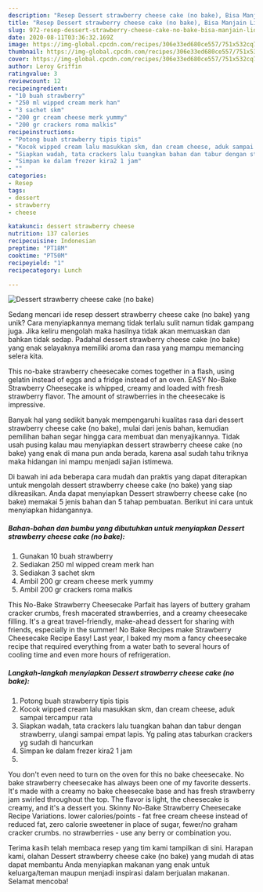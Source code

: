 ```yaml
---
description: "Resep Dessert strawberry cheese cake (no bake), Bisa Manjain Lidah"
title: "Resep Dessert strawberry cheese cake (no bake), Bisa Manjain Lidah"
slug: 972-resep-dessert-strawberry-cheese-cake-no-bake-bisa-manjain-lidah
date: 2020-08-11T03:36:32.169Z
image: https://img-global.cpcdn.com/recipes/306e33ed680ce557/751x532cq70/dessert-strawberry-cheese-cake-no-bake-foto-resep-utama.jpg
thumbnail: https://img-global.cpcdn.com/recipes/306e33ed680ce557/751x532cq70/dessert-strawberry-cheese-cake-no-bake-foto-resep-utama.jpg
cover: https://img-global.cpcdn.com/recipes/306e33ed680ce557/751x532cq70/dessert-strawberry-cheese-cake-no-bake-foto-resep-utama.jpg
author: Leroy Griffin
ratingvalue: 3
reviewcount: 12
recipeingredient:
- "10 buah strawberry"
- "250 ml wipped cream merk han"
- "3 sachet skm"
- "200 gr cream cheese merk yummy"
- "200 gr crackers roma malkis"
recipeinstructions:
- "Potong buah strawberry tipis tipis"
- "Kocok wipped cream lalu masukkan skm, dan cream cheese, aduk sampai tercampur rata"
- "Siapkan wadah, tata crackers lalu tuangkan bahan dan tabur dengan strawberry, ulangi sampai empat lapis. Yg paling atas taburkan crackers yg sudah di hancurkan"
- "Simpan ke dalam frezer kira2 1 jam"
- ""
categories:
- Resep
tags:
- dessert
- strawberry
- cheese

katakunci: dessert strawberry cheese 
nutrition: 137 calories
recipecuisine: Indonesian
preptime: "PT18M"
cooktime: "PT50M"
recipeyield: "1"
recipecategory: Lunch

---
```



![Dessert strawberry cheese cake (no bake)](https://img-global.cpcdn.com/recipes/306e33ed680ce557/751x532cq70/dessert-strawberry-cheese-cake-no-bake-foto-resep-utama.jpg)

Sedang mencari ide resep dessert strawberry cheese cake (no bake) yang unik? Cara menyiapkannya memang tidak terlalu sulit namun tidak gampang juga. Jika keliru mengolah maka hasilnya tidak akan memuaskan dan bahkan tidak sedap. Padahal dessert strawberry cheese cake (no bake) yang enak selayaknya memiliki aroma dan rasa yang mampu memancing selera kita.

This no-bake strawberry cheesecake comes together in a flash, using gelatin instead of eggs and a fridge instead of an oven. EASY No-Bake Strawberry Cheesecake is whipped, creamy and loaded with fresh strawberry flavor. The amount of strawberries in the cheesecake is impressive.

Banyak hal yang sedikit banyak mempengaruhi kualitas rasa dari dessert strawberry cheese cake (no bake), mulai dari jenis bahan, kemudian pemilihan bahan segar hingga cara membuat dan menyajikannya. Tidak usah pusing kalau mau menyiapkan dessert strawberry cheese cake (no bake) yang enak di mana pun anda berada, karena asal sudah tahu triknya maka hidangan ini mampu menjadi sajian istimewa.


Di bawah ini ada beberapa cara mudah dan praktis yang dapat diterapkan untuk mengolah dessert strawberry cheese cake (no bake) yang siap dikreasikan. Anda dapat menyiapkan Dessert strawberry cheese cake (no bake) memakai 5 jenis bahan dan 5 tahap pembuatan. Berikut ini cara untuk menyiapkan hidangannya.

<!--inarticleads1-->

##### Bahan-bahan dan bumbu yang dibutuhkan untuk menyiapkan Dessert strawberry cheese cake (no bake):

1. Gunakan 10 buah strawberry
1. Sediakan 250 ml wipped cream merk han
1. Sediakan 3 sachet skm
1. Ambil 200 gr cream cheese merk yummy
1. Ambil 200 gr crackers roma malkis


This No-Bake Strawberry Cheesecake Parfait has layers of buttery graham cracker crumbs, fresh macerated strawberries, and a creamy cheesecake filling. It&#39;s a great travel-friendly, make-ahead dessert for sharing with friends, especially in the summer! No Bake Recipes make Strawberry Cheesecake Recipe Easy! Last year, I baked my mom a fancy cheesecake recipe that required everything from a water bath to several hours of cooling time and even more hours of refrigeration. 

<!--inarticleads2-->

##### Langkah-langkah menyiapkan Dessert strawberry cheese cake (no bake):

1. Potong buah strawberry tipis tipis
1. Kocok wipped cream lalu masukkan skm, dan cream cheese, aduk sampai tercampur rata
1. Siapkan wadah, tata crackers lalu tuangkan bahan dan tabur dengan strawberry, ulangi sampai empat lapis. Yg paling atas taburkan crackers yg sudah di hancurkan
1. Simpan ke dalam frezer kira2 1 jam
1. 


You don&#39;t even need to turn on the oven for this no bake cheesecake. No bake strawberry cheesecake has always been one of my favorite desserts. It&#39;s made with a creamy no bake cheesecake base and has fresh strawberry jam swirled throughout the top. The flavor is light, the cheesecake is creamy, and it&#39;s a dessert you. Skinny No-Bake Strawberry Cheesecake Recipe Variations. lower calories/points - fat free cream cheese instead of reduced fat, zero calorie sweetener in place of sugar, fewer/no graham cracker crumbs. no strawberries - use any berry or combination you. 

Terima kasih telah membaca resep yang tim kami tampilkan di sini. Harapan kami, olahan Dessert strawberry cheese cake (no bake) yang mudah di atas dapat membantu Anda menyiapkan makanan yang enak untuk keluarga/teman maupun menjadi inspirasi dalam berjualan makanan. Selamat mencoba!
